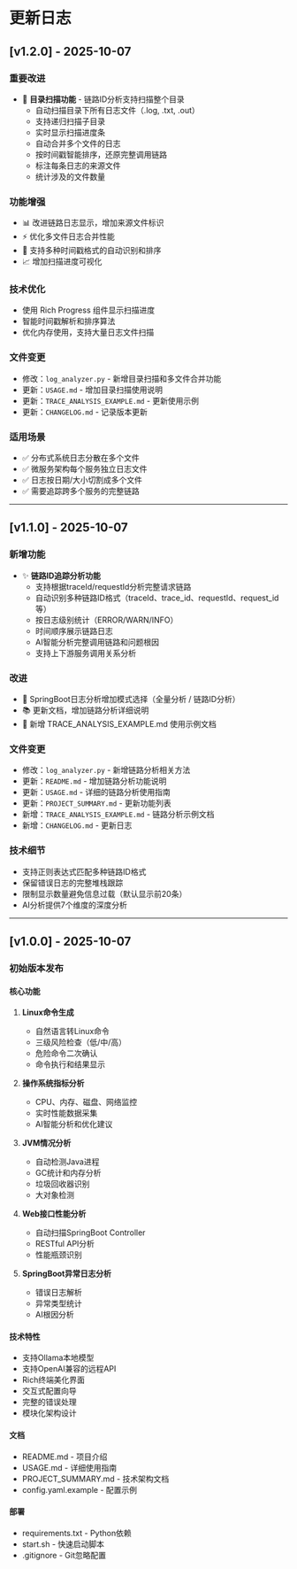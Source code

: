 # 更新日志

## [v1.2.0] - 2025-10-07

### 重要改进
- 🚀 **目录扫描功能** - 链路ID分析支持扫描整个目录
  - 自动扫描目录下所有日志文件（.log, .txt, .out）
  - 支持递归扫描子目录
  - 实时显示扫描进度条
  - 自动合并多个文件的日志
  - 按时间戳智能排序，还原完整调用链路
  - 标注每条日志的来源文件
  - 统计涉及的文件数量

### 功能增强
- 📊 改进链路日志显示，增加来源文件标识
- ⚡ 优化多文件日志合并性能
- 🔄 支持多种时间戳格式的自动识别和排序
- 📈 增加扫描进度可视化

### 技术优化
- 使用 Rich Progress 组件显示扫描进度
- 智能时间戳解析和排序算法
- 优化内存使用，支持大量日志文件扫描

### 文件变更
- 修改：`log_analyzer.py` - 新增目录扫描和多文件合并功能
- 更新：`USAGE.md` - 增加目录扫描使用说明
- 更新：`TRACE_ANALYSIS_EXAMPLE.md` - 更新使用示例
- 更新：`CHANGELOG.md` - 记录版本更新

### 适用场景
- ✅ 分布式系统日志分散在多个文件
- ✅ 微服务架构每个服务独立日志文件
- ✅ 日志按日期/大小切割成多个文件
- ✅ 需要追踪跨多个服务的完整链路

---

## [v1.1.0] - 2025-10-07

### 新增功能
- ✨ **链路ID追踪分析功能**
  - 支持根据traceId/requestId分析完整请求链路
  - 自动识别多种链路ID格式（traceId、trace_id、requestId、request_id等）
  - 按日志级别统计（ERROR/WARN/INFO）
  - 时间顺序展示链路日志
  - AI智能分析完整调用链路和问题根因
  - 支持上下游服务调用关系分析

### 改进
- 📝 SpringBoot日志分析增加模式选择（全量分析 / 链路ID分析）
- 📚 更新文档，增加链路分析详细说明
- 📖 新增 TRACE_ANALYSIS_EXAMPLE.md 使用示例文档

### 文件变更
- 修改：`log_analyzer.py` - 新增链路分析相关方法
- 更新：`README.md` - 增加链路分析功能说明
- 更新：`USAGE.md` - 详细的链路分析使用指南
- 更新：`PROJECT_SUMMARY.md` - 更新功能列表
- 新增：`TRACE_ANALYSIS_EXAMPLE.md` - 链路分析示例文档
- 新增：`CHANGELOG.md` - 更新日志

### 技术细节
- 支持正则表达式匹配多种链路ID格式
- 保留错误日志的完整堆栈跟踪
- 限制显示数量避免信息过载（默认显示前20条）
- AI分析提供7个维度的深度分析

---

## [v1.0.0] - 2025-10-07

### 初始版本发布

#### 核心功能
1. **Linux命令生成**
   - 自然语言转Linux命令
   - 三级风险检查（低/中/高）
   - 危险命令二次确认
   - 命令执行和结果显示

2. **操作系统指标分析**
   - CPU、内存、磁盘、网络监控
   - 实时性能数据采集
   - AI智能分析和优化建议

3. **JVM情况分析**
   - 自动检测Java进程
   - GC统计和内存分析
   - 垃圾回收器识别
   - 大对象检测

4. **Web接口性能分析**
   - 自动扫描SpringBoot Controller
   - RESTful API分析
   - 性能瓶颈识别

5. **SpringBoot异常日志分析**
   - 错误日志解析
   - 异常类型统计
   - AI根因分析

#### 技术特性
- 支持Ollama本地模型
- 支持OpenAI兼容的远程API
- Rich终端美化界面
- 交互式配置向导
- 完整的错误处理
- 模块化架构设计

#### 文档
- README.md - 项目介绍
- USAGE.md - 详细使用指南
- PROJECT_SUMMARY.md - 技术架构文档
- config.yaml.example - 配置示例

#### 部署
- requirements.txt - Python依赖
- start.sh - 快速启动脚本
- .gitignore - Git忽略配置
